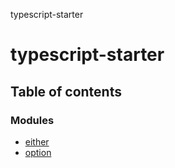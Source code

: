 typescript-starter

# typescript-starter

## Table of contents

### Modules

- [either](modules/either.md)
- [option](modules/option.md)
